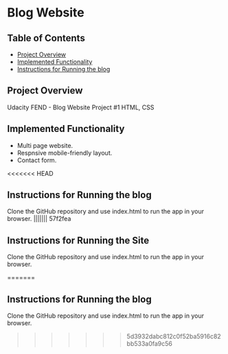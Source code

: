 # Blog Website

## Table of Contents

* [Project Overview](#Project-Overview)
* [Implemented Functionality](#Implemented-Functionality)
* [Instructions for Running the blog](#Instructions-for-Running-the-Blog)

## Project Overview

Udacity FEND - Blog Website Project #1
HTML, CSS

## Implemented Functionality

- Multi page website.
- Respnsive mobile-friendly layout.
- Contact form.

<<<<<<< HEAD
## Instructions for Running the blog

Clone the GitHub repository and use index.html to run the app in your browser.
||||||| 57f2fea
## Instructions for Running the Site

Clone the GitHub repository and use index.html to run the app in your browser.

=======
## Instructions for Running the blog

Clone the GitHub repository and use index.html to run the app in your browser.
>>>>>>> 5d3932dabc812c0f52ba5916c82bb533a0fa9c56
